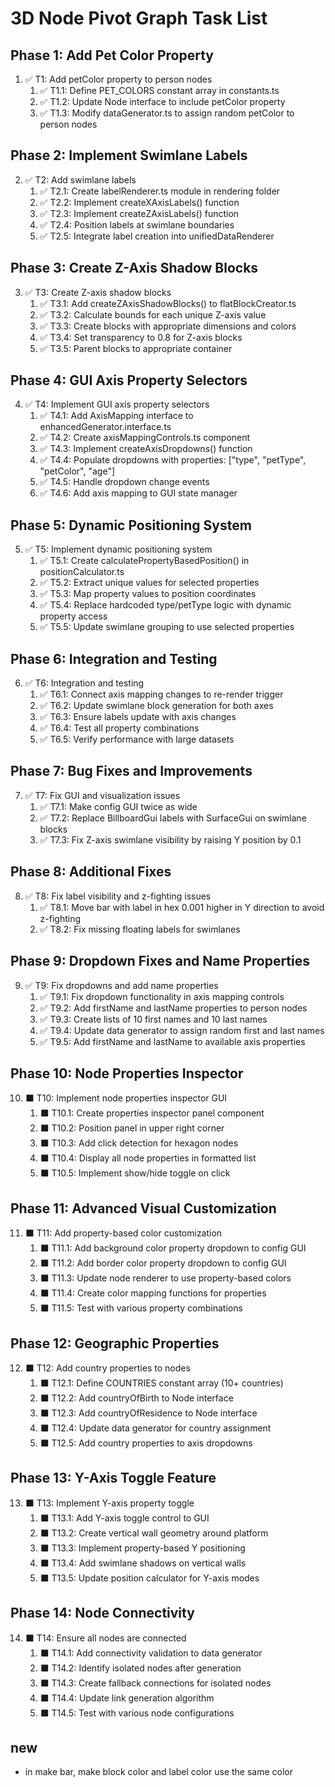 # 3D Node Pivot Graph Task List

## Phase 1: Add Pet Color Property

1. ✅ T1: Add petColor property to person nodes
   1. ✅ T1.1: Define PET_COLORS constant array in constants.ts
   2. ✅ T1.2: Update Node interface to include petColor property
   3. ✅ T1.3: Modify dataGenerator.ts to assign random petColor to person nodes

## Phase 2: Implement Swimlane Labels

2. ✅ T2: Add swimlane labels
   1. ✅ T2.1: Create labelRenderer.ts module in rendering folder
   2. ✅ T2.2: Implement createXAxisLabels() function
   3. ✅ T2.3: Implement createZAxisLabels() function
   4. ✅ T2.4: Position labels at swimlane boundaries
   5. ✅ T2.5: Integrate label creation into unifiedDataRenderer

## Phase 3: Create Z-Axis Shadow Blocks

3. ✅ T3: Create Z-axis shadow blocks
   1. ✅ T3.1: Add createZAxisShadowBlocks() to flatBlockCreator.ts
   2. ✅ T3.2: Calculate bounds for each unique Z-axis value
   3. ✅ T3.3: Create blocks with appropriate dimensions and colors
   4. ✅ T3.4: Set transparency to 0.8 for Z-axis blocks
   5. ✅ T3.5: Parent blocks to appropriate container

## Phase 4: GUI Axis Property Selectors

4. ✅ T4: Implement GUI axis property selectors
   1. ✅ T4.1: Add AxisMapping interface to enhancedGenerator.interface.ts
   2. ✅ T4.2: Create axisMappingControls.ts component
   3. ✅ T4.3: Implement createAxisDropdowns() function
   4. ✅ T4.4: Populate dropdowns with properties: ["type", "petType", "petColor", "age"]
   5. ✅ T4.5: Handle dropdown change events
   6. ✅ T4.6: Add axis mapping to GUI state manager

## Phase 5: Dynamic Positioning System

5. ✅ T5: Implement dynamic positioning system
   1. ✅ T5.1: Create calculatePropertyBasedPosition() in positionCalculator.ts
   2. ✅ T5.2: Extract unique values for selected properties
   3. ✅ T5.3: Map property values to position coordinates
   4. ✅ T5.4: Replace hardcoded type/petType logic with dynamic property access
   5. ✅ T5.5: Update swimlane grouping to use selected properties

## Phase 6: Integration and Testing

6. ✅ T6: Integration and testing
   1. ✅ T6.1: Connect axis mapping changes to re-render trigger
   2. ✅ T6.2: Update swimlane block generation for both axes
   3. ✅ T6.3: Ensure labels update with axis changes
   4. ✅ T6.4: Test all property combinations
   5. ✅ T6.5: Verify performance with large datasets



## Phase 7: Bug Fixes and Improvements

7. ✅ T7: Fix GUI and visualization issues
   1. ✅ T7.1: Make config GUI twice as wide
   2. ✅ T7.2: Replace BillboardGui labels with SurfaceGui on swimlane blocks
   3. ✅ T7.3: Fix Z-axis swimlane visibility by raising Y position by 0.1

## Phase 8: Additional Fixes

8. ✅ T8: Fix label visibility and z-fighting issues
   1. ✅ T8.1: Move bar with label in hex 0.001 higher in Y direction to avoid z-fighting
   2. ✅ T8.2: Fix missing floating labels for swimlanes

## Phase 9: Dropdown Fixes and Name Properties

9. ✅ T9: Fix dropdowns and add name properties
   1. ✅ T9.1: Fix dropdown functionality in axis mapping controls
   2. ✅ T9.2: Add firstName and lastName properties to person nodes
   3. ✅ T9.3: Create lists of 10 first names and 10 last names
   4. ✅ T9.4: Update data generator to assign random first and last names
   5. ✅ T9.5: Add firstName and lastName to available axis properties

## Phase 10: Node Properties Inspector

10. ⬛ T10: Implement node properties inspector GUI
    1. ⬛ T10.1: Create properties inspector panel component
    2. ⬛ T10.2: Position panel in upper right corner
    3. ⬛ T10.3: Add click detection for hexagon nodes
    4. ⬛ T10.4: Display all node properties in formatted list
    5. ⬛ T10.5: Implement show/hide toggle on click

## Phase 11: Advanced Visual Customization

11. ⬛ T11: Add property-based color customization
    1. ⬛ T11.1: Add background color property dropdown to config GUI
    2. ⬛ T11.2: Add border color property dropdown to config GUI
    3. ⬛ T11.3: Update node renderer to use property-based colors
    4. ⬛ T11.4: Create color mapping functions for properties
    5. ⬛ T11.5: Test with various property combinations

## Phase 12: Geographic Properties

12. ⬛ T12: Add country properties to nodes
    1. ⬛ T12.1: Define COUNTRIES constant array (10+ countries)
    2. ⬛ T12.2: Add countryOfBirth to Node interface
    3. ⬛ T12.3: Add countryOfResidence to Node interface
    4. ⬛ T12.4: Update data generator for country assignment
    5. ⬛ T12.5: Add country properties to axis dropdowns

## Phase 13: Y-Axis Toggle Feature

13. ⬛ T13: Implement Y-axis property toggle
    1. ⬛ T13.1: Add Y-axis toggle control to GUI
    2. ⬛ T13.2: Create vertical wall geometry around platform
    3. ⬛ T13.3: Implement property-based Y positioning
    4. ⬛ T13.4: Add swimlane shadows on vertical walls
    5. ⬛ T13.5: Update position calculator for Y-axis modes

## Phase 14: Node Connectivity

14. ⬛ T14: Ensure all nodes are connected
    1. ⬛ T14.1: Add connectivity validation to data generator
    2. ⬛ T14.2: Identify isolated nodes after generation
    3. ⬛ T14.3: Create fallback connections for isolated nodes
    4. ⬛ T14.4: Update link generation algorithm
    5. ⬛ T14.5: Test with various node configurations


## new
- in make bar, make block color and label color use the same color
